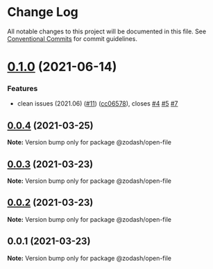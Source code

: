 # Change Log

All notable changes to this project will be documented in this file.
See [Conventional Commits](https://conventionalcommits.org) for commit guidelines.

# [0.1.0](https://github.com/zcorky/zodash/compare/@zodash/open-file@0.0.4...@zodash/open-file@0.1.0) (2021-06-14)


### Features

* clean issues (2021.06) ([#11](https://github.com/zcorky/zodash/issues/11)) ([cc06578](https://github.com/zcorky/zodash/commit/cc06578e0acd4221e46ca5e8c5fb7b2990fcacde)), closes [#4](https://github.com/zcorky/zodash/issues/4) [#5](https://github.com/zcorky/zodash/issues/5) [#7](https://github.com/zcorky/zodash/issues/7)





## [0.0.4](https://github.com/zcorky/zodash/compare/@zodash/open-file@0.0.3...@zodash/open-file@0.0.4) (2021-03-25)

**Note:** Version bump only for package @zodash/open-file





## [0.0.3](https://github.com/zcorky/zodash/compare/@zodash/open-file@0.0.2...@zodash/open-file@0.0.3) (2021-03-23)

**Note:** Version bump only for package @zodash/open-file





## [0.0.2](https://github.com/zcorky/zodash/compare/@zodash/open-file@0.0.1...@zodash/open-file@0.0.2) (2021-03-23)

**Note:** Version bump only for package @zodash/open-file





## 0.0.1 (2021-03-23)

**Note:** Version bump only for package @zodash/open-file
